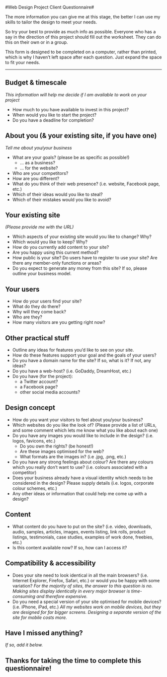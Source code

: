 #Web Design Project Client Questionnaire#

The more information you can give me at this stage, the better I can use my skills to tailor the design to meet your needs.

So try your best to provide as much info as possible.
Everyone who has a say in the direction of this project should fill out the worksheet. They can do this on their own or in a group.

This form is designed to be completed on a computer, rather than printed, which is why I haven’t left space after each question. Just expand the space to fit your needs.


----------

## Budget & timescale ##
*This information will help me decide if I am available to work on your project*

- How much to you have available to invest in this project?
- When would you like to start the project?
- Do you have a deadline for completion?

## About you (& your existing site, if you have one) ##
*Tell me about you/your business*

- What are your goals? (please be as specific as possible!)
	-  ... as a business? 
	- ... for the website? 
- Who are your competitors?
- How are you different?
- What do you think of their web presence? (i.e. website, Facebook page, etc.)
- Which of their ideas would you like to steal?
- Which of their mistakes would you like to avoid?



## Your existing site ##
*(Please provide me with the URL)*

- Which aspects of your existing site would you like to change? Why?
- Which would you like to keep? Why?
- How do you currently add content to your site?
- Are you happy using this current method?
- How public is your site? Do users have to register to use your site? Are there any member-only functions or areas?
- Do you expect to generate any money from this site? If so, please outline your business model.


## Your users ##

- How do your users find your site?
- What do they do there?
- Why will they come back?
- Who are they?
- How many visitors are you getting right now? 


## Other practical stuff ##



- Outline any ideas for features you’d like to see on your site.
- How do these features support your goal and the goals of your users?
- Do you have a domain name for the site? If so, what is it? If not, any ideas?
- Do you have a web-host? (i.e. GoDaddy, DreamHost, etc.)
- Do you have (for the project):
	- a Twitter account?
	- a Facebook page?
	- other social media accounts?


## Design concept ##

- How do you want your visitors to feel about you/your business?
- Which websites do you like the look of? (Please provide a list of URLs, and some comment which lets me know what you like about each one)
- Do you have any images you would like to include in the design? (i.e. logos, favicons, etc.) 
	- Do you own the rights? (be honest!)
	- Are these images optimised for the web?
	- What formats are the images in? (i.e .jpg, .png, etc.)
- Do you have any strong feelings about colour? Are there any colours which you really don’t want to use? (i.e. colours associated with a competitor)
- Does your business already have a visual identity which needs to be considered in the design? Please supply details (i.e. logos, corporate colour schemes, etc.)
- Any other ideas or information that could help me come up with a design?


## Content ##
 
- What content do you have to put on the site? (i.e. video, downloads, audio, samples, articles, images, events listing, link rolls, product listings, testimonials, case studies, examples of work done, freebies, etc.)
- Is this content available now? If so, how can I access it? 


## Compatibility & accessibility ##

- Does your site need to look identical in all the main browsers? 
(i.e. Internet Explorer, Firefox, Safari, etc.) or would you be happy with some variation? *For the majority of sites, the answer to this question is no. Making sites display identically in every major browser is time-consuming and therefore expensive.*
- Do you need a special version of your site optimised for mobile devices? (i.e. iPhone, iPad, etc.) *All my websites work on mobile devices, but they are designed for far bigger screens. Designing a separate version of the site for mobile costs more.*



## Have I missed anything? ##
*If so, add it below.*

## Thanks for taking the time to complete this questionnaire! ##
